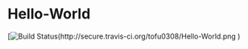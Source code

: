 # Hello-World


[![Build Status(http://secure.travis-ci.org/tofu0308/Hello-World.png
)](http://travis-ci.org/tofu0308/Hello-World)
